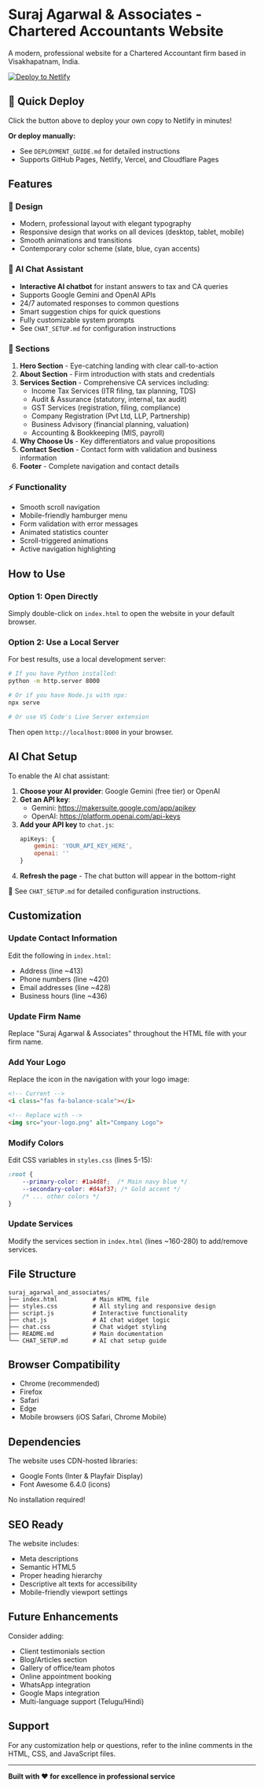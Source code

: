 # Suraj Agarwal & Associates - Chartered Accountants Website

A modern, professional website for a Chartered Accountant firm based in Visakhapatnam, India.

[![Deploy to Netlify](https://www.netlify.com/img/deploy/button.svg)](https://app.netlify.com/start/deploy?repository=https://github.com/ayush2991/suraj_agarwal_and_associates)

## 🚀 Quick Deploy

Click the button above to deploy your own copy to Netlify in minutes!

**Or deploy manually:**
- See `DEPLOYMENT_GUIDE.md` for detailed instructions
- Supports GitHub Pages, Netlify, Vercel, and Cloudflare Pages

## Features

### 🎨 Design
- Modern, professional layout with elegant typography
- Responsive design that works on all devices (desktop, tablet, mobile)
- Smooth animations and transitions
- Contemporary color scheme (slate, blue, cyan accents)

### 🤖 AI Chat Assistant
- **Interactive AI chatbot** for instant answers to tax and CA queries
- Supports Google Gemini and OpenAI APIs
- 24/7 automated responses to common questions
- Smart suggestion chips for quick questions
- Fully customizable system prompts
- See `CHAT_SETUP.md` for configuration instructions

### 📱 Sections
1. **Hero Section** - Eye-catching landing with clear call-to-action
2. **About Section** - Firm introduction with stats and credentials
3. **Services Section** - Comprehensive CA services including:
   - Income Tax Services (ITR filing, tax planning, TDS)
   - Audit & Assurance (statutory, internal, tax audit)
   - GST Services (registration, filing, compliance)
   - Company Registration (Pvt Ltd, LLP, Partnership)
   - Business Advisory (financial planning, valuation)
   - Accounting & Bookkeeping (MIS, payroll)
4. **Why Choose Us** - Key differentiators and value propositions
5. **Contact Section** - Contact form with validation and business information
6. **Footer** - Complete navigation and contact details

### ⚡ Functionality
- Smooth scroll navigation
- Mobile-friendly hamburger menu
- Form validation with error messages
- Animated statistics counter
- Scroll-triggered animations
- Active navigation highlighting

## How to Use

### Option 1: Open Directly
Simply double-click on `index.html` to open the website in your default browser.

### Option 2: Use a Local Server
For best results, use a local development server:

```bash
# If you have Python installed:
python -m http.server 8000

# Or if you have Node.js with npx:
npx serve

# Or use VS Code's Live Server extension
```

Then open `http://localhost:8000` in your browser.

## AI Chat Setup

To enable the AI chat assistant:

1. **Choose your AI provider**: Google Gemini (free tier) or OpenAI
2. **Get an API key**:
   - Gemini: https://makersuite.google.com/app/apikey
   - OpenAI: https://platform.openai.com/api-keys
3. **Add your API key** to `chat.js`:
   ```javascript
   apiKeys: {
       gemini: 'YOUR_API_KEY_HERE',
       openai: ''
   }
   ```
4. **Refresh the page** - The chat button will appear in the bottom-right

📖 See `CHAT_SETUP.md` for detailed configuration instructions.

## Customization

### Update Contact Information
Edit the following in `index.html`:
- Address (line ~413)
- Phone numbers (line ~420)
- Email addresses (line ~428)
- Business hours (line ~436)

### Update Firm Name
Replace "Suraj Agarwal & Associates" throughout the HTML file with your firm name.

### Add Your Logo
Replace the icon in the navigation with your logo image:
```html
<!-- Current -->
<i class="fas fa-balance-scale"></i>

<!-- Replace with -->
<img src="your-logo.png" alt="Company Logo">
```

### Modify Colors
Edit CSS variables in `styles.css` (lines 5-15):
```css
:root {
    --primary-color: #1a4d8f;  /* Main navy blue */
    --secondary-color: #d4af37; /* Gold accent */
    /* ... other colors */
}
```

### Update Services
Modify the services section in `index.html` (lines ~160-280) to add/remove services.

## File Structure

```
suraj_agarwal_and_associates/
├── index.html          # Main HTML file
├── styles.css          # All styling and responsive design
├── script.js           # Interactive functionality
├── chat.js             # AI chat widget logic
├── chat.css            # Chat widget styling
├── README.md           # Main documentation
└── CHAT_SETUP.md       # AI chat setup guide
```

## Browser Compatibility

- Chrome (recommended)
- Firefox
- Safari
- Edge
- Mobile browsers (iOS Safari, Chrome Mobile)

## Dependencies

The website uses CDN-hosted libraries:
- Google Fonts (Inter & Playfair Display)
- Font Awesome 6.4.0 (icons)

No installation required!

## SEO Ready

The website includes:
- Meta descriptions
- Semantic HTML5
- Proper heading hierarchy
- Descriptive alt texts for accessibility
- Mobile-friendly viewport settings

## Future Enhancements

Consider adding:
- Client testimonials section
- Blog/Articles section
- Gallery of office/team photos
- Online appointment booking
- WhatsApp integration
- Google Maps integration
- Multi-language support (Telugu/Hindi)

## Support

For any customization help or questions, refer to the inline comments in the HTML, CSS, and JavaScript files.

---

**Built with ❤️ for excellence in professional service**
